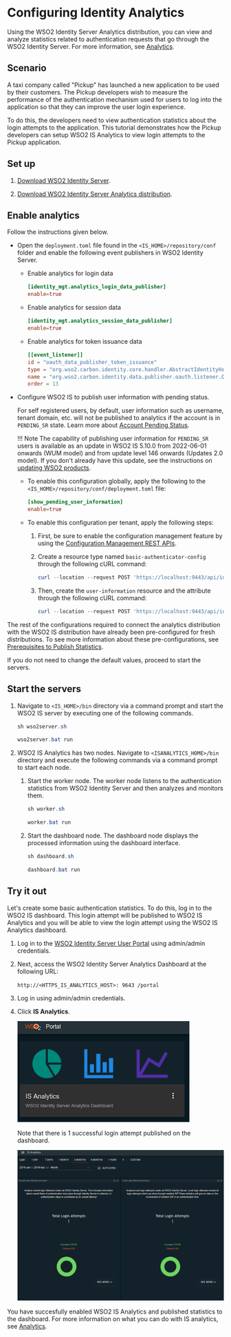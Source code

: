 # Configuring Identity Analytics

Using the WSO2 Identity Server Analytics distribution, you can view and analyze statistics related to authentication requests that go through the WSO2 Identity Server. For more information, see [Analytics](../../learn/analytics).

## Scenario

A taxi company called "Pickup" has launched a new application to be used by their customers. The Pickup developers wish to measure the performance of the authentication mechanism used for users to log into the application so that they can improve the user login experience. 

To do this, the developers need to view authentication statistics about the login attempts to the application. This tutorial demonstrates how the Pickup developers can setup WSO2 IS Analytics to view login attempts to the Pickup application. 

## Set up 

1. [Download WSO2 Identity Server](https://wso2.com/identity-and-access-management/).

2. [Download WSO2 Identity Server Analytics distribution](https://github.com/wso2/analytics-is/releases/tag/v5.8.0-rc3).

## Enable analytics

Follow the instructions given below.

-   Open the `deployment.toml` file found in the `<IS_HOME>/repository/conf` folder and enable the following event publishers in WSO2 Identity Server.

    - Enable analytics for login data

        ``` toml
        [identity_mgt.analytics_login_data_publisher]
        enable=true
        ```

    - Enable analytics for session data

        ``` toml
        [identity_mgt.analytics_session_data_publisher] 
        enable=true
        ```

    - Enable analytics for token issuance data

        ``` toml
        [[event_listener]]
        id = "oauth_data_publisher_token_issuance"
        type = "org.wso2.carbon.identity.core.handler.AbstractIdentityHandler"
        name = "org.wso2.carbon.identity.data.publisher.oauth.listener.OAuthTokenIssuanceDASDataPublisher"
        order = 13
        ```

-   Configure WSO2 IS to publish user information with pending status.

    For self registered users, by default, user information such as username, tenant domain, etc. will not be published to analytics if the account is in `PENDING_SR` state. Learn more about [Account Pending Status](../../learn/pending-account-status).

    !!! Note
        The capability of publishing user information for `PENDING_SR` users is available as an update in WSO2 IS 5.10.0 from 2022-06-01 onwards (WUM model) and from update level 146 onwards (Updates 2.0 model). If you don't already have this update, see the instructions on [updating WSO2 products](https://updates.docs.wso2.com/en/latest/updates/overview/).

    -  To enable this configuration globally, apply the following to the `<IS_HOME>/repository/conf/deployment.toml` file:

        ```toml
        [show_pending_user_information]
        enable=true
        ```

    -  To enable this configuration per tenant, apply the following steps: 
    
        1. First, be sure to enable the configuration management feature by using the [Configuration Management REST APIs](../../develop/using-the-configuration-management-rest-apis).
    
        2. Create a resource type named `basic-authenticator-config` through the following cURL command:
            ```powershell
            curl --location --request POST 'https://localhost:9443/api/identity/config-mgt/v1.0/resource-type' --header 'accept: application/json' --header 'Content-Type: application/json' --header 'Authorization: Basic YWRtaW46YWRtaW4=' --data-raw '{"name": "basic-authenticator-config", "description": "This is the resource type for pending users."}'
            ```

        3. Then, create the `user-information` resource and the attribute through the following cURL command:
            ```powershell
            curl --location --request POST 'https://localhost:9443/api/identity/config-mgt/v1.0/resource/basic-authenticator-config' --header 'accept: application/json' --header 'Content-Type: application/json' --header 'Authorization: Basic YWRtaW46YWRtaW4=' --data-raw '{"name": "user-information","attributes": [{"key": "ShowPendingUserInformation.enable","value": "true"}]}'
            ```

The rest of the configurations required to connect the analytics distribution with the WSO2 IS distribution have already been pre-configured for fresh distributions. To see more information about these pre-configurations, see [Prerequisites to Publish Statistics](../../learn/prerequisites-to-publish-statistics).

If you do not need to change the default values, proceed to start the servers. 

## Start the servers

1. Navigate to `<IS_HOME>/bin` directory via a command prompt and start the WSO2 IS server by executing one of the following commands.

    ``` java tab="Linux/MacOS"
    sh wso2server.sh
    ```

    ``` java tab="Windows"
    wso2server.bat run
    ```

2. WSO2 IS Analytics has two nodes. Navigate to `<ISANALYTICS_HOME>/bin` directory and execute the following commands via a command prompt to start each node. 
    1. Start the worker node. The worker node listens to the authentication statistics from WSO2 Identity Server and then analyzes and monitors them. 
    
        ``` java tab="Linux/MacOS"
        sh worker.sh
        ```

        ``` java tab="Windows"
        worker.bat run
        ```

    2. Start the dashboard node. The dashboard node displays the processed information using the dashboard interface. 

        ``` java tab="Linux/MacOS"
        sh dashboard.sh
        ```

        ``` java tab="Windows"
        dashboard.bat run
        ```

## Try it out

Let's create some basic authentication statistics. To do this, log in to the WSO2 IS dashboard. This login attempt will be published to WSO2 IS Analytics and you will be able to view the login attempt using the WSO2 IS Analytics dashboard. 

1. Log in to the [WSO2 Identity Server User Portal](https://localhost:9443/user-portal/) using admin/admin credentials. 

2. Next, access the WSO2 Identity Server Analytics Dashboard at the following URL: 

    `http://<HTTPS_IS_ANALYTICS_HOST>: 9643 /portal`

3. Log in using admin/admin credentials. 

4. Click **IS Analytics**. 

    ![is-analytics](../assets/img/learn/is-analytics.png)

    Note that there is 1 successful login attempt published on the dashboard. 

    ![is-analytics-login-attempts](../assets/img/learn/is-analytics-login-attempts.png)

You have succesfully enabled WSO2 IS Analytics and published statistics to the dashboard. For more information on what you can do with IS analytics, see [Analytics](../../learn/analytics).

